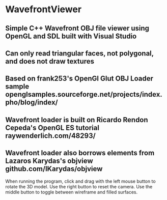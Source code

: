 # WavefrontViewer
Simple C++ Wavefront OBJ file viewer using OpenGL and SDL built with Visual Studio
-
Can only read triangular faces, not polygonal, and does not draw textures
-
Based on frank253's OpenGl Glut OBJ Loader sample
openglsamples.sourceforge.net/projects/index.pho/blog/index/
-
Wavefront loader is built on Ricardo Rendon Cepeda's OpenGL ES tutorial
raywenderlich.com/48293/
-
Wavefront loader also borrows elements from Lazaros Karydas's objview
github.com/lKarydas/objview
-
When running the program, click and drag with the left mouse button to rotate the 3D model.
Use the right button to reset the camera.
Use the middle button to toggle between wireframe and filled surfaces.
